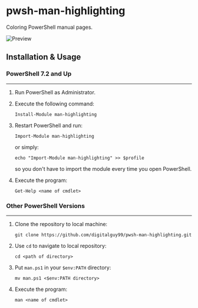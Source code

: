 # pwsh-man-highlighting
Coloring PowerShell manual pages.

![Preview](https://drive.google.com/uc?export=view&id=1xXwtodqskb58fgDpSTUlxo1XYTm01GEs)

## Installation & Usage

### PowerShell 7.2 and Up
---

1. Run PowerShell as Administrator.

2. Execute the following command:

    ```pwsh
    Install-Module man-highlighting
    ```
 
3. Restart PowerShell and run:

   ```pwsh
   Import-Module man-highlighting
   ```
   
   or simply:
   
   ```pwsh
   echo "Import-Module man-highlighting" >> $profile
   ```
   
   so you don't have to import the module every time you open PowerShell.
   
4. Execute the program:
   
   ```pwsh
   Get-Help <name of cmdlet>
   ```

### Other PowerShell Versions
---

1. Clone the repository to local machine:

   ```pwsh
   git clone https://github.com/digitalguy99/pwsh-man-highlighting.git
   ```

2. Use `cd` to navigate to local repository: 

   ```pwsh
   cd <path of directory>
   ```

3. Put `man.ps1` in your `$env:PATH` directory:

   ```pwsh
   mv man.ps1 <$env:PATH directory>
   ```

4. Execute the program:

   ```pwsh
   man <name of cmdlet>
   ```

